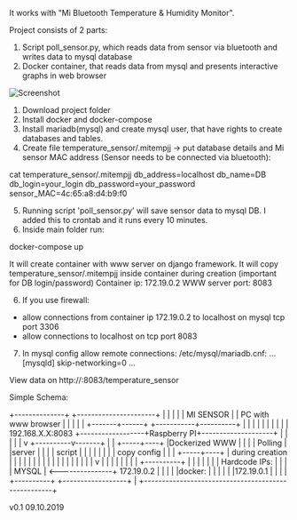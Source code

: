 It works with "Mi Bluetooth Temperature & Humidity Monitor".

Project consists of 2 parts:
1. Script poll_sensor.py, which reads data from sensor via bluetooth and writes data to mysql database
2. Docker container, that reads data from mysql and presents interactive graphs in web browser

![Screenshot](https://github.com/jarekj9/mitempjj/blob/master/screenshot.jpg?raw=true "Screenshot")


1. Download project folder
2. Install docker and docker-compose
3. Install mariadb(mysql) and create mysql user, that have rights to create databases and tables.
4. Create file temperature_sensor/.mitempjj -> put database details and Mi sensor MAC address (Sensor needs to be connected via bluetooth):

cat temperature_sensor/.mitempjj
db_address=localhost
db_name=DB
db_login=your_login
db_password=your_password
sensor_MAC=4c:65:a8:d4:b9:f0

5. Running script 'poll_sensor.py' will save sensor data to mysql DB. I added this to crontab and it runs every 10 minutes.
6. Inside main folder run:

docker-compose up

It will create container with www server on django framework.
It will copy temperature_sensor/.mitempjj inside container during creation (important for DB login/password)
Container ip: 172.19.0.2
WWW server port: 8083

6. If you use firewall:
- allow connections from container ip 172.19.0.2 to localhost on mysql tcp port 3306
- allow connections to localhost on tcp port 8083

7. In mysql config allow remote connections:
/etc/mysql/mariadb.cnf:
...
[mysqld]
skip-networking=0
...

View data on http://<raspberry pi IP>:8083/temperature_sensor

Simple Schema:

+--------------+              +----------------------+
|              |              |                      |
|  MI SENSOR   |              |  PC with www browser |
|              |              |                      |
+-------+------+              +-----------+----------+
        |                                 |
        |                                 |
        |                                 |
        |                                 |
        |                                 | 192.168.X.X:8083
+------------------+Raspberry PI+--------------------+
|       |                                 |          |
|       v                      +----------v-------+  |
| +-----+----+                 |Dockerized WWW    |  |
| | Polling  |                 |server            |  |
| | script   |                 |                  |  |
| |          |                 | copy config      |  |
| +-----+----+                 | during creation  |  |
|       |                      |                  |  |
|       |                      |                  |  |
|       |                      |                  |  |
|       v                      |                  |  |
|                              |                  |  |
| +----------+                 |                  |  |
| |          |                 | Hardcode IPs:    |  |
| | MYSQL    | <---------------+ 172.19.0.2       |  |
| |          |docker:          |                  |  |
| |          |172.19.0.1       |                  |  |
| +----------+                 +------------------+  |
+----------------------------------------------------+



v0.1 09.10.2019
